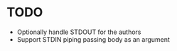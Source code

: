 # TODO

- Optionally handle STDOUT for the authors
- Support STDIN piping passing body as an argument
